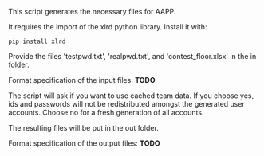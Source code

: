 This script generates the necessary files for AAPP.

It requires the import of the xlrd python library. Install it with:
```
pip install xlrd
```

Provide the files 'testpwd.txt', 'realpwd.txt', and 'contest_floor.xlsx' in the in folder.

Format specification of the input files: **TODO**

The script will ask if you want to use cached team data. If you choose yes, ids and passwords will not be redistributed amongst the generated user accounts. Choose no for a fresh generation of all accounts.

The resulting files will be put in the out folder.

Format specification of the output files: **TODO**
